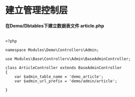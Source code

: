# 建立管理控制层

#### 在Demo/Dbtables下建立数据表文件 article.php

```

<?php

namespace Modules\Demo\Controllers\Admin;

use Modules\Base\Controllers\Admin\BaseAdminController;

class ArticleController extends BaseAdminController
{
    var $admin_table_name = 'demo_article';
    var $admin_url_prefix = 'demo/admin/article';

}
```

